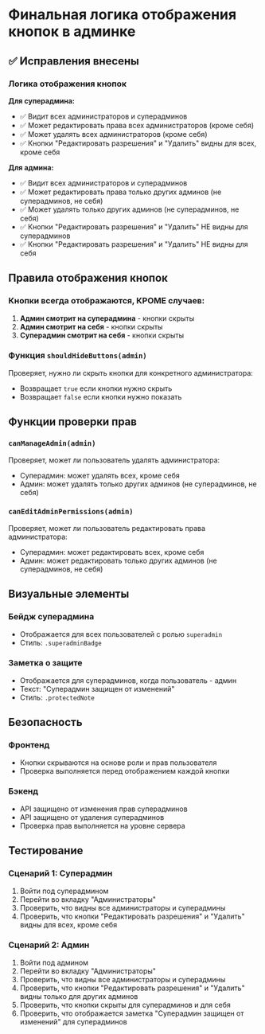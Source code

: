 # Финальная логика отображения кнопок в админке

## ✅ Исправления внесены

### Логика отображения кнопок

**Для суперадмина:**

- ✅ Видит всех администраторов и суперадминов
- ✅ Может редактировать права всех администраторов (кроме себя)
- ✅ Может удалять всех администраторов (кроме себя)
- ✅ Кнопки "Редактировать разрешения" и "Удалить" видны для всех, кроме себя

**Для админа:**

- ✅ Видит всех администраторов и суперадминов
- ✅ Может редактировать права только других админов (не суперадминов, не себя)
- ✅ Может удалять только других админов (не суперадминов, не себя)
- ✅ Кнопки "Редактировать разрешения" и "Удалить" НЕ видны для суперадминов
- ✅ Кнопки "Редактировать разрешения" и "Удалить" НЕ видны для себя

## Правила отображения кнопок

### Кнопки всегда отображаются, КРОМЕ случаев:

1. **Админ смотрит на суперадмина** - кнопки скрыты
2. **Админ смотрит на себя** - кнопки скрыты
3. **Суперадмин смотрит на себя** - кнопки скрыты

### Функция `shouldHideButtons(admin)`

Проверяет, нужно ли скрыть кнопки для конкретного администратора:

- Возвращает `true` если кнопки нужно скрыть
- Возвращает `false` если кнопки нужно показать

## Функции проверки прав

### `canManageAdmin(admin)`

Проверяет, может ли пользователь удалять администратора:

- Суперадмин: может удалять всех, кроме себя
- Админ: может удалять только других админов (не суперадминов, не себя)

### `canEditAdminPermissions(admin)`

Проверяет, может ли пользователь редактировать права администратора:

- Суперадмин: может редактировать всех, кроме себя
- Админ: может редактировать только других админов (не суперадминов, не себя)

## Визуальные элементы

### Бейдж суперадмина

- Отображается для всех пользователей с ролью `superadmin`
- Стиль: `.superadminBadge`

### Заметка о защите

- Отображается для суперадминов, когда пользователь - админ
- Текст: "Суперадмин защищен от изменений"
- Стиль: `.protectedNote`

## Безопасность

### Фронтенд

- Кнопки скрываются на основе роли и прав пользователя
- Проверка выполняется перед отображением каждой кнопки

### Бэкенд

- API защищено от изменения прав суперадминов
- API защищено от удаления суперадминов
- Проверка прав выполняется на уровне сервера

## Тестирование

### Сценарий 1: Суперадмин

1. Войти под суперадмином
2. Перейти во вкладку "Администраторы"
3. Проверить, что видны все администраторы и суперадмины
4. Проверить, что кнопки "Редактировать разрешения" и "Удалить" видны для всех, кроме себя

### Сценарий 2: Админ

1. Войти под админом
2. Перейти во вкладку "Администраторы"
3. Проверить, что видны все администраторы и суперадмины
4. Проверить, что кнопки "Редактировать разрешения" и "Удалить" видны только для других админов
5. Проверить, что кнопки скрыты для суперадминов и для себя
6. Проверить, что отображается заметка "Суперадмин защищен от изменений" для суперадминов
